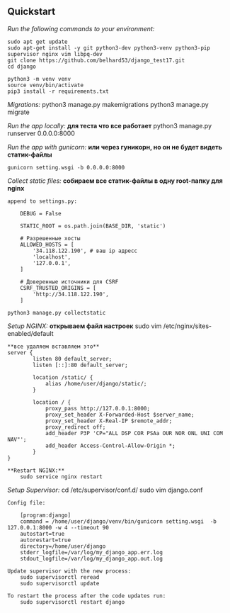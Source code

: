 ## Quickstart

*Run the following commands to your environment:*
    
    sudo apt get update
    sudo apt-get install -y git python3-dev python3-venv python3-pip supervisor nginx vim libpq-dev
    git clone https://github.com/belhard53/django_test17.git
    cd django
      
    python3 -m venv venv   
    source venv/bin/activate
    pip3 install -r requirements.txt 

*Migrations:*
    python3 manage.py makemigrations
    python3 manage.py migrate
    
*Run the app locally:*
    **для теста что все работает**
    python3 manage.py runserver 0.0.0.0:8000 

*Run the app with gunicorn:*
    **или через гуникорн, но он не будет видеть статик-файлы**
    
    gunicorn setting.wsgi -b 0.0.0.0:8000
    
*Collect static files:*
    **собираем все статик-файлы в одну root-папку для nginx**    
    
    append to settings.py:

        DEBUG = False

        STATIC_ROOT = os.path.join(BASE_DIR, 'static')   

        # Разрешенные хосты
        ALLOWED_HOSTS = [
            '34.118.122.190', # ваш ip адресс
            'localhost',
            '127.0.0.1',
        ]

        # Доверенные источники для CSRF
        CSRF_TRUSTED_ORIGINS = [
            'http://34.118.122.190',            
        ]
    
    python3 manage.py collectstatic 
    

*Setup NGINX:*
    **открываем файл настроек**
    sudo vim /etc/nginx/sites-enabled/default
    
   
    **все удаляем вставляем это**
    server {
            listen 80 default_server;
            listen [::]:80 default_server;

            location /static/ {
                alias /home/user/django/static/; 
            }

            location / {
                proxy_pass http://127.0.0.1:8000;
                proxy_set_header X-Forwarded-Host $server_name;
                proxy_set_header X-Real-IP $remote_addr;
                proxy_redirect off;
                add_header P3P 'CP="ALL DSP COR PSAa OUR NOR ONL UNI COM NAV"';
                add_header Access-Control-Allow-Origin *;
            }
    }
    
    **Restart NGINX:**    
        sudo service nginx restart
    
    
*Setup Supervisor:*
    cd /etc/supervisor/conf.d/
    sudo vim django.conf
    
    Config file:
        
        [program:django]
        command = /home/user/django/venv/bin/gunicorn setting.wsgi  -b 127.0.0.1:8000 -w 4 --timeout 90
        autostart=true
        autorestart=true
        directory=/home/user/django 
        stderr_logfile=/var/log/my_django_app.err.log
        stdout_logfile=/var/log/my_django_app.out.log
    
    Update supervisor with the new process:        
        sudo supervisorctl reread
        sudo supervisorctl update
    
    To restart the process after the code updates run:
        sudo supervisorctl restart django






    
   

